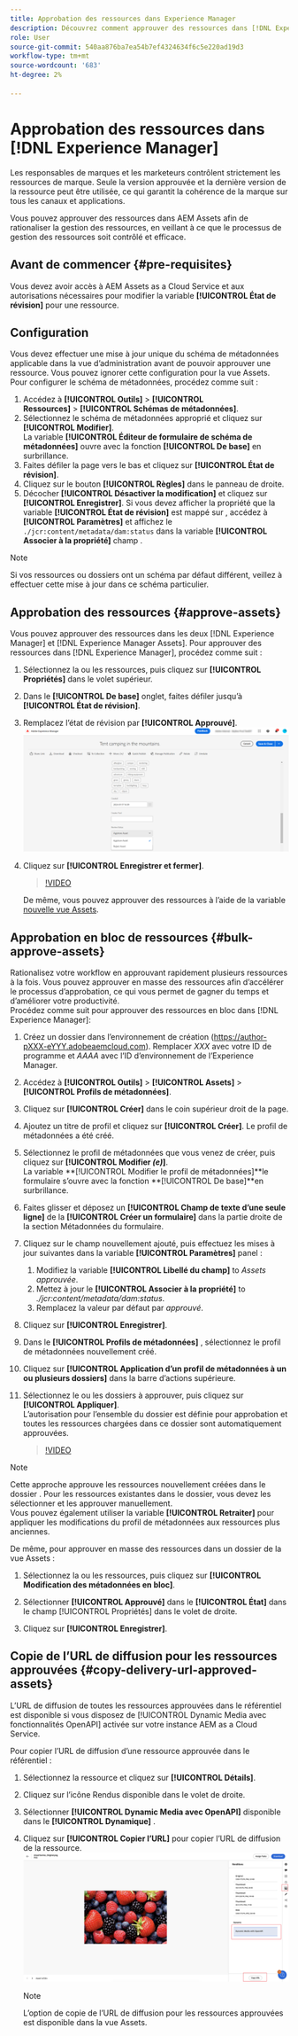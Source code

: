 ```yaml
---
title: Approbation des ressources dans Experience Manager
description: Découvrez comment approuver des ressources dans [!DNL Experience Manager].
role: User
source-git-commit: 540aa876ba7ea54b7ef4324634f6c5e220ad19d3
workflow-type: tm+mt
source-wordcount: '683'
ht-degree: 2%

---
```


# Approbation des ressources dans [!DNL Experience Manager]

Les responsables de marques et les marketeurs contrôlent strictement les ressources de marque. Seule la version approuvée et la dernière version de la ressource peut être utilisée, ce qui garantit la cohérence de la marque sur tous les canaux et applications.

Vous pouvez approuver des ressources dans AEM Assets afin de rationaliser la gestion des ressources, en veillant à ce que le processus de gestion des ressources soit contrôlé et efficace.

## Avant de commencer {#pre-requisites}

Vous devez avoir accès à AEM Assets as a Cloud Service et aux autorisations nécessaires pour modifier la variable **[!UICONTROL État de révision]** pour une ressource.

## Configuration

Vous devez effectuer une mise à jour unique du schéma de métadonnées applicable dans la vue d’administration avant de pouvoir approuver une ressource. Vous pouvez ignorer cette configuration pour la vue Assets. Pour configurer le schéma de métadonnées, procédez comme suit :

1. Accédez à **[!UICONTROL Outils]** > **[!UICONTROL Ressources]** > **[!UICONTROL Schémas de métadonnées]**.
1. Sélectionnez le schéma de métadonnées approprié et cliquez sur **[!UICONTROL Modifier]**. <br>La variable **[!UICONTROL Éditeur de formulaire de schéma de métadonnées]** ouvre avec la fonction **[!UICONTROL De base]** en surbrillance.
1. Faites défiler la page vers le bas et cliquez sur **[!UICONTROL État de révision]**.
1. Cliquez sur le bouton **[!UICONTROL Règles]** dans le panneau de droite.
1. Décocher **[!UICONTROL Désactiver la modification]** et cliquez sur **[!UICONTROL Enregistrer]**.
Si vous devez afficher la propriété que la variable **[!UICONTROL État de révision]** est mappé sur , accédez à **[!UICONTROL Paramètres]** et affichez le `./jcr:content/metadata/dam:status` dans la variable **[!UICONTROL Associer à la propriété]** champ .

>[!NOTE]
>
>Si vos ressources ou dossiers ont un schéma par défaut différent, veillez à effectuer cette mise à jour dans ce schéma particulier.

## Approbation des ressources {#approve-assets}

Vous pouvez approuver des ressources dans les deux [!DNL Experience Manager] et [!DNL Experience Manager Assets]. Pour approuver des ressources dans [!DNL Experience Manager], procédez comme suit :

1. Sélectionnez la ou les ressources, puis cliquez sur **[!UICONTROL Propriétés]** dans le volet supérieur.
1. Dans le **[!UICONTROL De base]** onglet, faites défiler jusqu’à **[!UICONTROL État de révision]**.
1. Remplacez l’état de révision par **[!UICONTROL Approuvé]**.
   ![image](/help/assets/assets/approve-old-ui.png)
1. Cliquez sur **[!UICONTROL Enregistrer et fermer]**.

   >[!VIDEO](https://video.tv.adobe.com/v/3427430)

   De même, vous pouvez approuver des ressources à l’aide de la variable [nouvelle vue Assets](/help/assets/manage-organize-assets-view.md).

## Approbation en bloc de ressources {#bulk-approve-assets}

Rationalisez votre workflow en approuvant rapidement plusieurs ressources à la fois. Vous pouvez approuver en masse des ressources afin d’accélérer le processus d’approbation, ce qui vous permet de gagner du temps et d’améliorer votre productivité.
<br>Procédez comme suit pour approuver des ressources en bloc dans [!DNL Experience Manager]:

1. Créez un dossier dans l’environnement de création (https://author-pXXX-eYYY.adobeaemcloud.com). Remplacer _XXX_ avec votre ID de programme et _AAAA_ avec l’ID d’environnement de l’Experience Manager.
1. Accédez à **[!UICONTROL Outils]** > **[!UICONTROL Assets]** > **[!UICONTROL Profils de métadonnées]**.
1. Cliquez sur **[!UICONTROL Créer]** dans le coin supérieur droit de la page.
1. Ajoutez un titre de profil et cliquez sur **[!UICONTROL Créer]**. Le profil de métadonnées a été créé.
1. Sélectionnez le profil de métadonnées que vous venez de créer, puis cliquez sur **[!UICONTROL Modifier _(e)_]**. <br>La variable **[!UICONTROL Modifier le profil de métadonnées]**le formulaire s’ouvre avec la fonction **[!UICONTROL De base]**en surbrillance.
1. Faites glisser et déposez un **[!UICONTROL Champ de texte d’une seule ligne]** de la **[!UICONTROL Créer un formulaire]** dans la partie droite de la section Métadonnées du formulaire.
1. Cliquez sur le champ nouvellement ajouté, puis effectuez les mises à jour suivantes dans la variable **[!UICONTROL Paramètres]** panel :
   1. Modifiez la variable **[!UICONTROL Libellé du champ]** to _Assets approuvée_.
   1. Mettez à jour le **[!UICONTROL Associer à la propriété]** to _./jcr:content/metadata/dam:status_.
   1. Remplacez la valeur par défaut par _approuvé_.

1. Cliquez sur **[!UICONTROL Enregistrer]**.
1. Dans le **[!UICONTROL Profils de métadonnées]** , sélectionnez le profil de métadonnées nouvellement créé.
1. Cliquez sur **[!UICONTROL Application d’un profil de métadonnées à un ou plusieurs dossiers]** dans la barre d’actions supérieure.
1. Sélectionnez le ou les dossiers à approuver, puis cliquez sur **[!UICONTROL Appliquer]**.
   <br> L’autorisation pour l’ensemble du dossier est définie pour approbation et toutes les ressources chargées dans ce dossier sont automatiquement approuvées.

   >[!VIDEO](https://video.tv.adobe.com/v/3427431)

>[!NOTE]
> 
>Cette approche approuve les ressources nouvellement créées dans le dossier . Pour les ressources existantes dans le dossier, vous devez les sélectionner et les approuver manuellement. <br> Vous pouvez également utiliser la variable **[!UICONTROL Retraiter]** pour appliquer les modifications du profil de métadonnées aux ressources plus anciennes.

De même, pour approuver en masse des ressources dans un dossier de la vue Assets :

1. Sélectionnez la ou les ressources, puis cliquez sur **[!UICONTROL Modification des métadonnées en bloc]**.

1. Sélectionner **[!UICONTROL Approuvé]** dans le **[!UICONTROL État]** dans le champ [!UICONTROL Propriétés] dans le volet de droite.

1. Cliquez sur **[!UICONTROL Enregistrer]**.

## Copie de l’URL de diffusion pour les ressources approuvées {#copy-delivery-url-approved-assets}

L’URL de diffusion de toutes les ressources approuvées dans le référentiel est disponible si vous disposez de [!UICONTROL Dynamic Media avec fonctionnalités OpenAPI] activée sur votre instance AEM as a Cloud Service.

Pour copier l’URL de diffusion d’une ressource approuvée dans le référentiel :

1. Sélectionnez la ressource et cliquez sur **[!UICONTROL Détails]**.

1. Cliquez sur l’icône Rendus disponible dans le volet de droite.

1. Sélectionner **[!UICONTROL Dynamic Media avec OpenAPI]** disponible dans le **[!UICONTROL Dynamique]** .

1. Cliquez sur **[!UICONTROL Copier l’URL]** pour copier l’URL de diffusion de la ressource.
   ![Copier l’URL de diffusion](/help/assets/assets/copy-delivery-url.png)

   >[!NOTE]
   >
   >L’option de copie de l’URL de diffusion pour les ressources approuvées est disponible dans la vue Assets.

